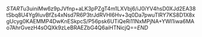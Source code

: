 $START$u3uiniMw6z9pJVfnp+aLK3pPZgT4m1LXVbj6/iJ0iYV4hsD0XJd2EA38tSbq8U4Yg9luvBfZs4xNsd7R6P3trJdRVHI6Hv+3q0Da7pwuTlRY7KS8D1X8xgUcyg0KAEMMP4DwKnESkpcS/P56psk6UTiQeRi11NxMPjNA+YWI1iwa6MAo7AhrGvezH4sOQXk9zLeBRAEZbG4Q6aiHTNicjQ==$END$
